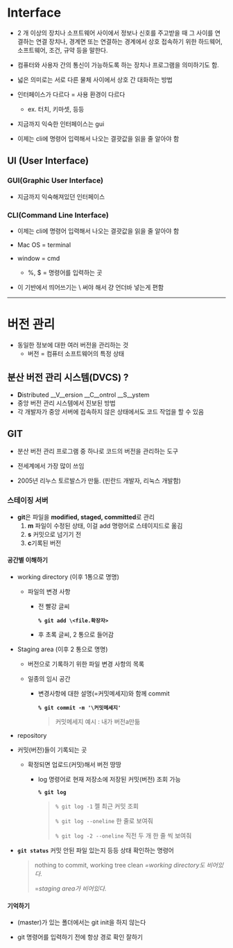 # Interface

* 2 개 이상의 장치나 소프트웨어 사이에서 정보나 신호를 주고받을 때 그 사이를 연결하는 연결                                                                                                                                     장치나, 경계면 또는 연결하는 경계에서 상호 접속하기 위한 하드웨어, 소프트웨어, 조건, 규약 등을 말한다.
* 컴퓨터와 사용자 간의 통신이 가능하도록 하는 장치나 프로그램을 의미하기도 함.
* 넓은 의미로는 서로 다른 물체 사이에서 상호 간 대화하는 방법

* 인터페이스가 다르다 = 사용 환경이 다르다 
  * ex. 터치, 키마셋,  등등 

* 지금까지 익숙한 인터페이스는 gui
* 이제는 cli에 명령어 입력해서 나오는 결괏값을 읽을 줄 알아야 함 



## UI (User Interface)

### GUI(Graphic User Interface)

* 지금까지 익숙해져있던 인터페이스
  



### CLI(Command Line Interface)

* 이제는 cli에 명령어 입력해서 나오는 결괏값을 읽을 줄 알아야 함 
* Mac OS = terminal
* window = cmd
  * %, $ = 명령어를 입력하는 곳

* 이 기반에서 띄어쓰기는 \ 써야 해서 걍 언더바 넣는게 편함 





---





# 버전 관리

+ 동일한 정보에 대한 여러 버전을 관리하는 것
  * 버전 = 컴퓨터 소프트웨어의 특정 상태
    


## 분산 버전 관리 시스템(DVCS) ? 

+ **D**istributed __V__ersion __C__ontrol __S__ystem
+ 중앙 버전 관리 시스템에서 진보된 방법
+ 각 개발자가 중앙 서버에 접속하지 않은 상태에서도 코드 작업을 할 수 있음



## GIT

* 분산 버전 관리 프로그램 중 하나로 코드의 버전을 관리하는 도구

* 전세계에서 가장 많이 쓰임 

* 2005년 리누스 토르발스가 만듦. (핀란드 개발자, 리눅스 개발함)





### 스테이징 서버

+ **git**은 파일을 **modified, staged, committed**로 관리
  1. **m** 파일이 수정된 상태, 이걸 add 명령어로 스테이지드로 옮김
  2. **s** 커밋으로 넘기기 전 
  3. **c**기록된 버전 



#### 공간별 이해하기

* working directory (이후 1통으로 명명)

  + 파일의 변경 사항 

    * 전 빨강 글씨 

      **`% git add \<file.확장자>`**

    * 후 초록 글씨, 2 통으로 들어감 

* Staging area (이후 2 통으로 명명)

  * 버전으로 기록하기 위한 파일 변경 사항의 목록 

  * 일종의 임시 공간

    * 변경사항에 대한 설명(=커밋메세지)와 함께  commit

      **`% git commit -m '\커밋메세지'`**

      > 커밋메세지 예시 : 내가 버전a만듦 
  
* repository

* 커밋(버전)들이 기록되는 곳
  * 확정되면 업로드(커밋)해서 버전 땅땅
  
    * log 명령어로 현재 저장소에 저장된 커밋(버전) 조회 가능
  
      **`% git log`**
  
      > `% git log -1` 젤 최근 커밋 조회
      >
      > `% git log --oneline` 한 줄로 보여줘 
      >
      > `% git log -2 --oneline` 직전 두 개 한 줄 씩 보여줘 



* **`git status`** 커밋 안된 파일 있는지 등등 상태 확인하는 명령어 

   > nothing to commit,  working tree clean *=working directory도 비어있다.*
   >
   > =*staging area가 비어있다.*



#### 기억하기 

* (master)가 있는 폴더에서는 git init을 하지 않는다 

* git 명령어를 입력하기 전에 항상 경로 확인 잘하기 

